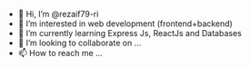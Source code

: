 - 👋 Hi, I’m @rezaif79-ri
- 👀 I’m interested in web development (frontend+backend)
- 🌱 I’m currently learning Express Js, ReactJs and Databases 
- 💞️ I’m looking to collaborate on ...
- 📫 How to reach me ...

